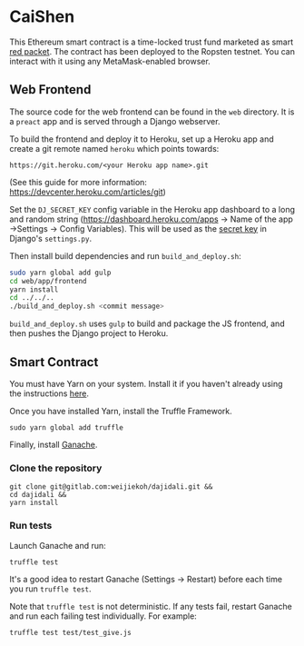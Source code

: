 # CaiShen

This Ethereum smart contract is a time-locked trust fund marketed as smart [red
packet](https://en.wikipedia.org/wiki/Red_envelope). The contract has been deployed
to the Ropsten testnet. You can interact with it using any MetaMask-enabled browser.

## Web Frontend

The source code for the web frontend can be found in the `web` directory. It is a `preact` app
and is served through a Django webserver.

To build the frontend and deploy it to Heroku, set up a Heroku app and create a
git remote named `heroku` which points towards:

```
https://git.heroku.com/<your Heroku app name>.git
```
(See this guide for more information: https://devcenter.heroku.com/articles/git)

Set the `DJ_SECRET_KEY` config variable in the Heroku app dashboard to a long
and random string (https://dashboard.heroku.com/apps -> Name of the app ->Settings -> Config Variables). This will be used as 
the [secret key](https://docs.djangoproject.com/en/2.0/ref/settings/#std:setting-SECRET_KEY) in Django's `settings.py`.

Then install build dependencies and run `build_and_deploy.sh`:

```bash
sudo yarn global add gulp
cd web/app/frontend
yarn install
cd ../../..
./build_and_deploy.sh <commit message>
```

`build_and_deploy.sh` uses `gulp` to build and package the JS frontend, and
then pushes the Django project to Heroku.

## Smart Contract

You must have Yarn on your system. Install it if you haven't already using the
instructions [here](https://yarnpkg.com/en/docs/install).

Once you have installed Yarn, install the Truffle Framework.

```
sudo yarn global add truffle
```

Finally, install [Ganache](http://truffleframework.com/ganache/).

### Clone the repository

```
git clone git@gitlab.com:weijiekoh/dajidali.git &&
cd dajidali &&
yarn install
```

### Run tests

Launch Ganache and run:

```
truffle test
```

It's a good idea to restart Ganache (Settings -> Restart) before each time you
run `truffle test`.

Note that `truffle test` is not deterministic. If any tests fail, restart
Ganache and run each failing test individually. For example:

```
truffle test test/test_give.js
```
